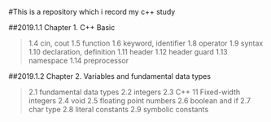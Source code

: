 #This is a repository which i record my c++ study

##2019.1.1 Chapter 1. C++ Basic
> 1.4 cin, cout
> 1.5 function
> 1.6 keyword, identifier
> 1.8 operator
> 1.9 syntax
> 1.10 declaration, definition
> 1.11 header
> 1.12 header guard
> 1.13 namespace
> 1.14 preprocessor

##2019.1.2 Chapter 2. Variables and fundamental data types
> 2.1 fundamental data types
> 2.2 integers
> 2.3 C++ 11 Fixed-width integers
> 2.4 void
> 2.5 floating point numbers
> 2.6 boolean and if
> 2.7 char type
> 2.8 literal constants
> 2.9 symbolic constants